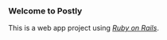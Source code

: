 ### Welcome to Postly

This is a web app project using [*Ruby on Rails*](http://rubyonrails.org).


